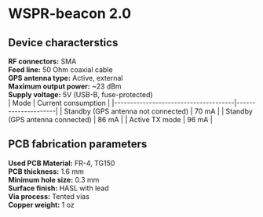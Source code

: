 # WSPR-beacon 2.0

## Device characterstics
**RF connectors:** SMA  
**Feed line:** 50 Ohm coaxial cable  
**GPS antenna type:** Active, external  
**Maximum output power:** ~23 dBm  
**Supply voltage:** 5V (USB-B, fuse-protected)  
| Mode                                 | Current consumption |
|--------------------------------------|---------------------|
| Standby (GPS antenna not connected)  | 70 mA               |
| Standby (GPS antenna connected)      | 86 mA               |
| Active TX mode                       | 96 mA               |

## PCB fabrication parameters
**Used PCB Material:** FR-4, TG150  
**PCB thickness:** 1.6 mm  
**Minimum hole size:** 0.3 mm  
**Surface finish:** HASL with lead  
**Via process:** Tented vias  
**Copper weight:** 1 oz  
